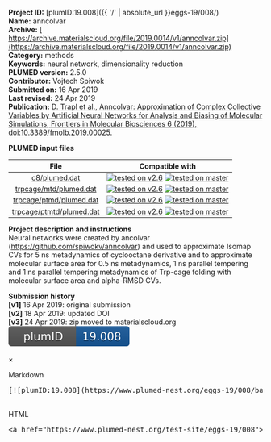 **Project ID:** [plumID:19.008]({{ '/' | absolute_url }}eggs-19/008/)  
**Name:**  anncolvar  
**Archive:** [ https://archive.materialscloud.org/file/2019.0014/v1/anncolvar.zip](https://archive.materialscloud.org/file/2019.0014/v1/anncolvar.zip)  
**Category:**  methods  
**Keywords:**  neural network, dimensionality reduction  
**PLUMED version:**  2.5.0  
**Contributor:**  Vojtech Spiwok  
**Submitted on:** 16 Apr 2019  
**Last revised:** 24 Apr 2019  
**Publication:** [D. Trapl et al., Anncolvar: Approximation of Complex Collective Variables by Artificial Neural Networks for Analysis and Biasing of Molecular Simulations, Frontiers in Molecular Biosciences 6 (2019), doi:10.3389/fmolb.2019.00025.](http://dx.doi.org/10.3389/fmolb.2019.00025)  
  
**PLUMED input files**  
  
| File     | Compatible with |  
|:--------:|:--------:|  
| [c8/plumed.dat](./data/c8/plumed.dat.md) |  [![tested on v2.6](https://img.shields.io/badge/v2.6-passing-green.svg)](data/c8/plumed.dat.plumed.stderr) [![tested on master](https://img.shields.io/badge/master-passing-green.svg)](data/c8/plumed.dat.plumed_master.stderr) |  
| [trpcage/mtd/plumed.dat](./data/trpcage/mtd/plumed.dat.md) |  [![tested on v2.6](https://img.shields.io/badge/v2.6-passing-green.svg)](data/trpcage/mtd/plumed.dat.plumed.stderr) [![tested on master](https://img.shields.io/badge/master-passing-green.svg)](data/trpcage/mtd/plumed.dat.plumed_master.stderr) |  
| [trpcage/ptmd/plumed.dat](./data/trpcage/ptmd/plumed.dat.md) |  [![tested on v2.6](https://img.shields.io/badge/v2.6-passing-green.svg)](data/trpcage/ptmd/plumed.dat.plumed.stderr) [![tested on master](https://img.shields.io/badge/master-passing-green.svg)](data/trpcage/ptmd/plumed.dat.plumed_master.stderr) |  
| [trpcage/ptmtd/plumed.dat](./data/trpcage/ptmtd/plumed.dat.md) |  [![tested on v2.6](https://img.shields.io/badge/v2.6-passing-green.svg)](data/trpcage/ptmtd/plumed.dat.plumed.stderr) [![tested on master](https://img.shields.io/badge/master-passing-green.svg)](data/trpcage/ptmtd/plumed.dat.plumed_master.stderr) |  
  
**Project description and instructions**  
Neural networks were created by ancolvar (https://github.com/spiwokv/anncolvar) and used to approximate Isomap CVs for 5 ns metadynamics of cyclooctane derivative and to approximate molecular surface area for 0.5 ns metadynamics, 1 ns parallel tempering and 1 ns parallel tempering metadynamics of Trp-cage folding with molecular surface area and alpha-RMSD CVs. 

  
**Submission history**  
**[v1]** 16 Apr 2019: original submission  
**[v2]** 18 Apr 2019: updated DOI  
**[v3]** 24 Apr 2019: zip moved to materialscloud.org  
<img src="./badge.svg" alt="plumeDnest:19.008" id="myBtn"/></p>
<div id="myModal" class="modal">
  <div class="modal-content">
    <span class="close">&times;</span>
    <p>Markdown<pre>[![plumID:19.008](https://www.plumed-nest.org/eggs-19/008/badge.svg)](https://www.plumed-nest.org/test-site/eggs-19/008/)</pre>
    <br>HTML<pre>&lt;a href="https://www.plumed-nest.org/test-site/eggs-19/008"&gt;&lt;img src="https://www.plumed-nest.org/eggs-19/008/badge.svg" alt="plumID:19.008 "/&gt;&lt;/a&gt;</pre>
  </div>
</div>
